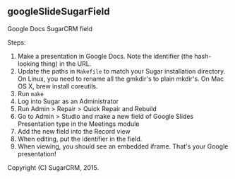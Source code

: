 googleSlideSugarField
---------------------
Google Docs SugarCRM field

Steps:

1. Make a presentation in Google Docs. Note the identifier (the hash-looking thing) in the URL.
2. Update the paths in `Makefile` to match your Sugar installation directory.  On Linux, you need to rename all the gmkdir's to plain mkdir's. On Mac OS X, brew install coreutils.
3. Run `make`
3. Log into Sugar as an Administrator
3. Run Admin > Repair > Quick Repair and Rebuild
4. Go to Admin > Studio and make a new field of Google Slides Presentation type in the Meetings module
5. Add the new field into the Record view
6. When editing, put the identifier in the field.
7. When viewing, you should see an embedded iframe. That's your Google presentation!

Copyright (C) SugarCRM, 2015.
